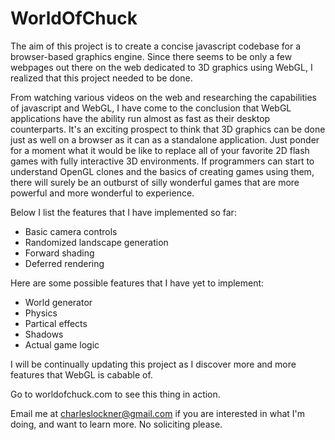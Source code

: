 WorldOfChuck
============
The aim of this project is to create a concise javascript codebase for a browser-based graphics engine.
Since there seems to be only a few webpages out there on the web dedicated to 3D graphics using WebGL, I realized that this project needed to be done. 

From watching various videos on the web and researching the capabilities of javascript and WebGL, I have come to the conclusion that WebGL applications have the ability run almost as fast as their desktop counterparts. It's an exciting prospect to think that 3D graphics can be done just as well on a browser as it can as a standalone application. Just ponder for a moment what it would be like to replace all of your favorite 2D flash games with fully interactive 3D environments. If programmers can start to understand OpenGL clones and the basics of creating games using them, there will surely be an outburst of silly wonderful games that are more powerful and more wonderful to experience.

Below I list the features that I have implemented so far:
* Basic camera controls
* Randomized landscape generation
* Forward shading
* Deferred rendering

Here are some possible features that I have yet to implement:
* World generator
* Physics
* Partical effects
* Shadows
* Actual game logic

I will be continually updating this project as I discover more and more features that WebGL is cabable of.

Go to worldofchuck.com to see this thing in action.

Email me at charleslockner@gmail.com if you are interested in what I'm doing, and want to learn more.
No soliciting please.
